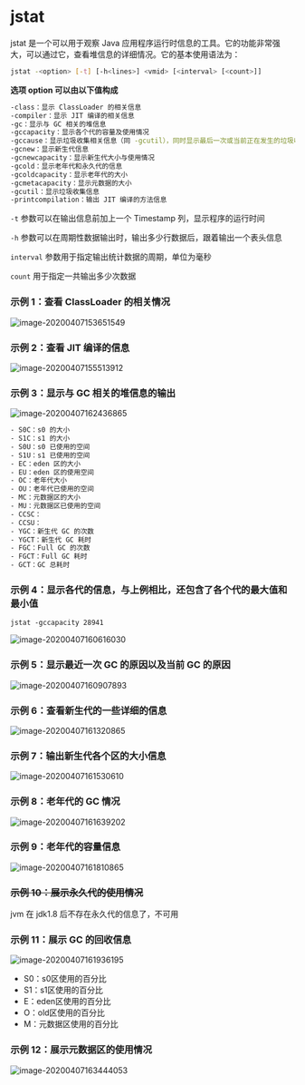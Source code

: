 # jstat

jstat 是一个可以用于观察 Java 应用程序运行时信息的工具。它的功能非常强大，可以通过它，查看堆信息的详细情况。它的基本使用语法为：

```sh
jstat -<option> [-t] [-h<lines>] <vmid> [<interval> [<count>]]
```

**选项 option 可以由以下值构成**

```sh
-class：显示 ClassLoader 的相关信息
-compiler：显示 JIT 编译的相关信息
-gc：显示与 GC 相关的堆信息
-gccapacity：显示各个代的容量及使用情况
-gccause：显示垃圾收集相关信息（同 -gcutil），同时显示最后一次或当前正在发生的垃圾收集的诱发原因
-gcnew：显示新生代信息
-gcnewcapacity：显示新生代大小与使用情况
-gcold：显示老年代和永久代的信息
-gcoldcapacity：显示老年代的大小
-gcmetacapacity：显示元数据的大小
-gcutil：显示垃圾收集信息
-printcompilation：输出 JIT 编译的方法信息
```

`-t` 参数可以在输出信息前加上一个 Timestamp 列，显示程序的运行时间

`-h` 参数可以在周期性数据输出时，输出多少行数据后，跟着输出一个表头信息

`interval` 参数用于指定输出统计数据的周期，单位为毫秒

`count` 用于指定一共输出多少次数据

### 示例 1：查看 ClassLoader 的相关情况

![image-20200407153651549](D:\superz\BigData-A-Question\JVM\工具\images\image-20200407153651549.png)

### 示例 2：查看 JIT 编译的信息

![image-20200407155513912](D:\superz\BigData-A-Question\JVM\工具\images\image-20200407155513912.png)

### 示例 3：显示与 GC 相关的堆信息的输出

![image-20200407162436865](D:\superz\BigData-A-Question\JVM\工具\images\image-20200407162436865.png)

```txt
- S0C：s0 的大小
- S1C：s1 的大小
- S0U：s0 已使用的空间
- S1U：s1 已使用的空间
- EC：eden 区的大小
- EU：eden 区的使用空间
- OC：老年代大小
- OU：老年代已使用的空间
- MC：元数据区的大小
- MU：元数据区已使用的空间
- CCSC：
- CCSU：
- YGC：新生代 GC 的次数
- YGCT：新生代 GC 耗时
- FGC：Full GC 的次数
- FGCT：Full GC 耗时
- GCT：GC 总耗时
```

### 示例 4：显示各代的信息，与上例相比，还包含了各个代的最大值和最小值

`jstat -gccapacity 28941`

![image-20200407160616030](D:\superz\BigData-A-Question\JVM\工具\images\image-20200407160616030.png)

### 示例 5：显示最近一次 GC 的原因以及当前 GC 的原因

![image-20200407160907893](D:\superz\BigData-A-Question\JVM\工具\images\image-20200407160907893.png)

### 示例 6：查看新生代的一些详细的信息

![image-20200407161320865](D:\superz\BigData-A-Question\JVM\工具\images\image-20200407161320865.png)

### 示例 7：输出新生代各个区的大小信息

![image-20200407161530610](D:\superz\BigData-A-Question\JVM\工具\images\image-20200407161530610.png)

### 示例 8：老年代的 GC 情况

![image-20200407161639202](D:\superz\BigData-A-Question\JVM\工具\images\image-20200407161639202.png)

### 示例 9：老年代的容量信息

![image-20200407161810865](D:\superz\BigData-A-Question\JVM\工具\images\image-20200407161810865.png)

### ~~示例 10：展示永久代的使用情况~~

jvm 在 jdk1.8 后不存在永久代的信息了，不可用

### 示例 11：展示 GC 的回收信息

![image-20200407161936195](D:\superz\BigData-A-Question\JVM\工具\images\image-20200407161936195.png)

- S0：s0区使用的百分比
- S1：s1区使用的百分比
- E：eden区使用的百分比
- O：old区使用的百分比
- M：元数据区使用的百分比

### 示例 12：展示元数据区的使用情况

![image-20200407163444053](D:\superz\BigData-A-Question\JVM\工具\images\image-20200407163444053.png)